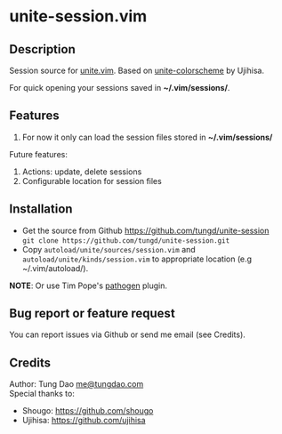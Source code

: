 unite-session.vim
=================

Description
-----------
Session source for [unite.vim](https://github.com/shougo/unite.vim).
Based on [unite-colorscheme](https://github.com/ujihisa/unite-colorscheme) by Ujihisa.

For quick opening your sessions saved in **~/.vim/sessions/**.

Features
--------
1. For now it only can load the session files stored in **~/.vim/sessions/**

Future features:

1. Actions: update, delete sessions
2. Configurable location for session files

Installation
------------
* Get the source from Github <https://github.com/tungd/unite-session>  
    `git clone https://github.com/tungd/unite-session.git`
* Copy `autoload/unite/sources/session.vim` and `autoload/unite/kinds/session.vim`
  to appropriate location (e.g ~/.vim/autoload/).

**NOTE**: Or use Tim Pope's [pathogen](https://github.com/tpope/vim-pathogen) plugin.

Bug report or feature request
-----------------------------
You can report issues via Github or send me email (see Credits).

Credits
-------
Author: Tung Dao <me@tungdao.com>  
Special thanks to:

* Shougo: https://github.com/shougo
* Ujihisa: https://github.com/ujihisa

